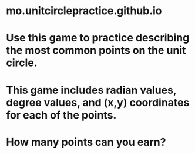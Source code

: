 # mo.unitcirclepractice.github.io
# Use this game to practice describing the most common points on the unit circle.
# This game includes radian values, degree values, and (x,y) coordinates for each of the points.
# How many points can you earn?
